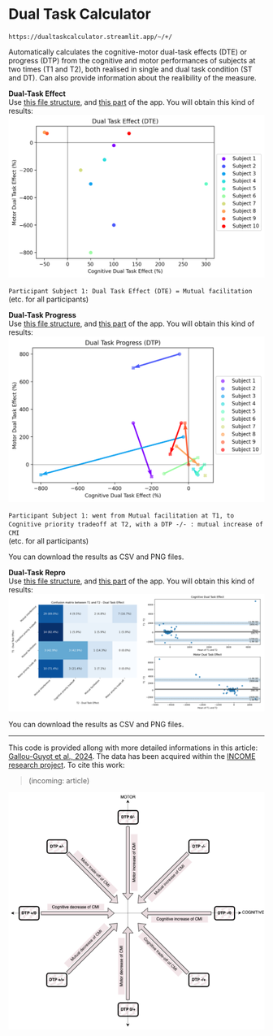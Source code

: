 # Dual Task Calculator

```
https://dualtaskcalculator.streamlit.app/~/+/
```

Automatically calculates the cognitive-motor dual-task effects (DTE) or progress (DTP) from the cognitive and motor performances of subjects at two times (T1 and T2), both realised in single and dual task condition (ST and DT). Can also provide information about the realibility of the measure. 

**Dual-Task Effect**  
Use [this file structure](https://github.com/MatthieuGG/DualTaskCalculator/blob/main/samples/testDTE.csv), and [this part](https://dualtaskcalculator.streamlit.app/~/+/Dual_Task_Effect) of the app. You will obtain this kind of results:  
![Dual Task Effect Graph](https://github.com/MatthieuGG/DualTaskCalculator/blob/main/samples/plot_DTE.png?raw=true)  

`Participant Subject 1: Dual Task Effect (DTE) = Mutual facilitation`  
(etc. for all participants) 

**Dual-Task Progress**  
Use [this file structure](https://github.com/MatthieuGG/DualTaskCalculator/blob/main/samples/testDTP.csv), and [this part](https://dualtaskcalculator.streamlit.app/~/+/Dual_Task_Progress) of the app. You will obtain this kind of results:  
![Dual Task Progress Graph](https://github.com/MatthieuGG/DualTaskCalculator/blob/main/samples/plot_DTP.png?raw=true)  

`Participant Subject 1: went from Mutual facilitation at T1, to Cognitive priority tradeoff at T2, with a DTP -/- : mutual increase of CMI`  
(etc. for all participants)  

You can download the results as CSV and PNG files.  


**Dual-Task Repro**  
Use [this file structure](https://github.com/MatthieuGG/DualTaskCalculator/blob/main/samples/testDTR.csv), and [this part](https://dualtaskcalculator.streamlit.app/~/+/Dual_Task_Repro) of the app. You will obtain this kind of results:  
![Dual Task Repro Graph](https://github.com/MatthieuGG/DualTaskCalculator/blob/main/images/DTR.png?raw=true)  

You can download the results as CSV and PNG files.  

---
This code is provided allong with more detailed informations in this article: [Gallou-Guyot et al., 2024](). The data has been acquired within the [INCOME research project](https://matthieugg.github.io/income.html).  To cite this work:  
> (incoming: article)  

![Dual Task Progress](https://github.com/MatthieuGG/DualTaskCalculator/blob/main/images/DTP.png?raw=true)
